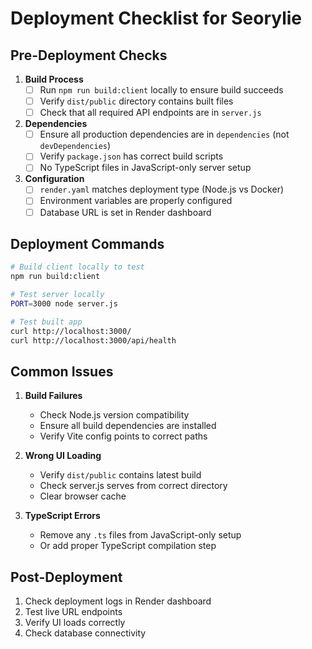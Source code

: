 # Deployment Checklist for Seorylie

## Pre-Deployment Checks

1. **Build Process**
   - [ ] Run `npm run build:client` locally to ensure build succeeds
   - [ ] Verify `dist/public` directory contains built files
   - [ ] Check that all required API endpoints are in `server.js`

2. **Dependencies**
   - [ ] Ensure all production dependencies are in `dependencies` (not `devDependencies`)
   - [ ] Verify `package.json` has correct build scripts
   - [ ] No TypeScript files in JavaScript-only server setup

3. **Configuration**
   - [ ] `render.yaml` matches deployment type (Node.js vs Docker)
   - [ ] Environment variables are properly configured
   - [ ] Database URL is set in Render dashboard

## Deployment Commands

```bash
# Build client locally to test
npm run build:client

# Test server locally
PORT=3000 node server.js

# Test built app
curl http://localhost:3000/
curl http://localhost:3000/api/health
```

## Common Issues

1. **Build Failures**
   - Check Node.js version compatibility
   - Ensure all build dependencies are installed
   - Verify Vite config points to correct paths

2. **Wrong UI Loading**
   - Verify `dist/public` contains latest build
   - Check server.js serves from correct directory
   - Clear browser cache

3. **TypeScript Errors**
   - Remove any `.ts` files from JavaScript-only setup
   - Or add proper TypeScript compilation step

## Post-Deployment

1. Check deployment logs in Render dashboard
2. Test live URL endpoints
3. Verify UI loads correctly
4. Check database connectivity